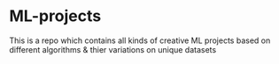 # ML-projects
This is a repo which contains all kinds of creative ML projects based on different algorithms & thier variations on unique datasets
